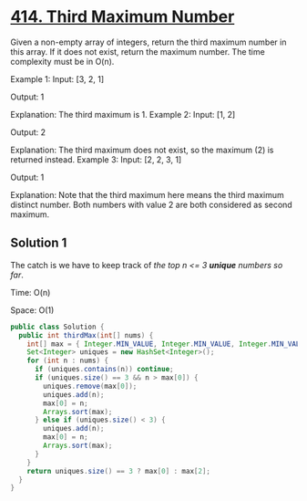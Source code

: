 # [414. Third Maximum Number](https://leetcode.com/problems/third-maximum-number/)

Given a non-empty array of integers, return the third maximum number in this array. If it does not exist, return the maximum number. The time complexity must be in O(n).

Example 1:
Input: [3, 2, 1]

Output: 1

Explanation: The third maximum is 1.
Example 2:
Input: [1, 2]

Output: 2

Explanation: The third maximum does not exist, so the maximum (2) is returned instead.
Example 3:
Input: [2, 2, 3, 1]

Output: 1

Explanation: Note that the third maximum here means the third maximum distinct number.
Both numbers with value 2 are both considered as second maximum.

## Solution 1

The catch is we have to keep track of *the top n <= 3 **unique** numbers so far*.

Time: O(n)

Space: O(1)

```java
public class Solution {
  public int thirdMax(int[] nums) {
    int[] max = { Integer.MIN_VALUE, Integer.MIN_VALUE, Integer.MIN_VALUE };
    Set<Integer> uniques = new HashSet<Integer>();
    for (int n : nums) {
      if (uniques.contains(n)) continue;
      if (uniques.size() == 3 && n > max[0]) {
        uniques.remove(max[0]);
        uniques.add(n);
        max[0] = n;
        Arrays.sort(max);
      } else if (uniques.size() < 3) {
        uniques.add(n);
        max[0] = n;
        Arrays.sort(max);
      }
    }
    return uniques.size() == 3 ? max[0] : max[2];
  }
}
```
